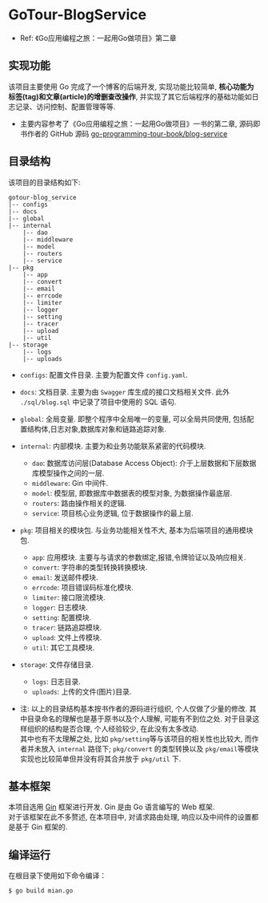 # GoTour-BlogService
* Ref: 《Go应用编程之旅：一起用Go做项目》第二章
## 实现功能
该项目主要使用 Go 完成了一个博客的后端开发, 实现功能比较简单, **核心功能为标签(tag)和文章(article)的增删查改操作**, 并实现了其它后端程序的基础功能如日志记录、访问控制、配置管理等等.
* 主要内容参考了《Go应用编程之旅：一起用Go做项目》一书的第二章, 源码即书作者的 GitHub 源码 [go-programming-tour-book/blog-service](https://github.com/go-programming-tour-book/blog-service)

## 目录结构
该项目的目录结构如下:  
```
gotour-blog_service
|-- configs
|-- docs
|-- global
|-- internal
    |-- dao
    |-- middleware
    |-- model
    |-- routers
    |-- service
|-- pkg
    |-- app
    |-- convert
    |-- email
    |-- errcode
    |-- limiter
    |-- logger
    |-- setting
    |-- tracer
    |-- upload
    |-- util
|-- storage
    |-- logs
    |-- uploads
```
* `configs`: 配置文件目录. 主要为配置文件 `config.yaml`.
* `docs`: 文档目录. 主要为由 `Swagger` 库生成的接口文档相关文件. 此外 `./sql/blog.sql` 中记录了项目中使用的 SQL 语句.
* `global`: 全局变量. 即整个程序中全局唯一的变量, 可以全局共同使用, 包括配置结构体,日志对象,数据库对象和链路追踪对象.
* `internal`: 内部模块. 主要为和业务功能联系紧密的代码模块.
    * `dao`: 数据库访问层(Database Access Object): 介于上层数据和下层数据库模型操作之间的一层.
    * `middleware`: Gin 中间件.
    * `model`: 模型层, 即数据库中数据表的模型对象, 为数据操作最底层.
    * `routers`: 路由操作相关的逻辑.
    * `service`: 项目核心业务逻辑, 位于数据操作的最上层.
* `pkg`: 项目相关的模块包. 与业务功能相关性不大, 基本为后端项目的通用模块包.
    * `app`: 应用模块. 主要与与请求的参数绑定,报错,令牌验证以及响应相关.
    * `convert`: 字符串的类型转换转换模块.
    * `email`: 发送邮件模块.
    * `errcode`: 项目错误码标准化模块.
    * `limiter`: 接口限流模块.
    * `logger`: 日志模块.
    * `setting`: 配置模块.
    * `tracer`: 链路追踪模块.
    * `upload`: 文件上传模块.
    * `util`: 其它工具模块.
* `storage`: 文件存储目录.
    * `logs`: 日志目录.
    * `uploads`: 上传的文件(图片)目录.

* 注: 以上的目录结构基本按书作者的源码进行组织, 个人仅做了少量的修改. 其中目录命名的理解也是基于原书以及个人理解, 可能有不到位之处. 对于目录这样组织的结构是否合理, 个人经验较少, 在此没有太多改动.   
其中也有不太理解之处, 比如 `pkg/setting`等与该项目的相关性也比较大, 而作者并未放入 `internal` 路径下; `pkg/convert` 的类型转换以及 `pkg/email`等模块实现也比较简单但并没有将其合并放于 `pkg/util` 下.

## 基本框架
本项目选用 [Gin](https://github.com/gin-gonic/gin) 框架进行开发. Gin 是由 Go 语言编写的 Web 框架.  
对于该框架在此不多赘述, 在本项目中, 对请求路由处理, 响应以及中间件的设置都是基于 Gin 框架的.  

## 编译运行
在根目录下使用如下命令编译：
```shell
$ go build mian.go
```
